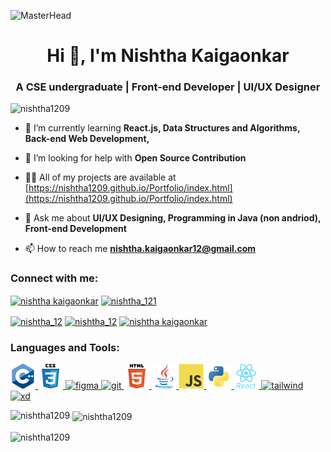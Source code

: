 ![MasterHead](https://jayblues.com/images/slider5.jpg)
<h1 align="center">Hi 👋, I'm Nishtha Kaigaonkar </h1>
<h3 align="center">A CSE undergraduate | Front-end Developer | UI/UX Designer</h3>

<p align="left"> <img src="https://komarev.com/ghpvc/?username=nishtha1209&label=Profile%20views&color=0e75b6&style=flat" alt="nishtha1209" /> </p>

- 🌱 I’m currently learning **React.js, Data Structures and Algorithms, Back-end Web Development,**

- 🤝 I’m looking for help with **Open Source Contribution**

- 👨‍💻 All of my projects are available at [https://nishtha1209.github.io/Portfolio/index.html](https://nishtha1209.github.io/Portfolio/index.html)

- 💬 Ask me about **UI/UX Designing, Programming in Java (non andriod), Front-end Development**

- 📫 How to reach me **nishtha.kaigaonkar12@gmail.com**

<h3 align="left">Connect with me:</h3>
<p align="left">
<a href="https://linkedin.com/in/nishtha kaigaonkar" target="blank"><img align="center" src="https://raw.githubusercontent.com/rahuldkjain/github-profile-readme-generator/master/src/images/icons/Social/linked-in-alt.svg" alt="nishtha kaigaonkar" height="30" width="40" /></a>
<a href="https://twitter.com/nishtha_121" target="blank"><img align="center" src="https://raw.githubusercontent.com/rahuldkjain/github-profile-readme-generator/master/src/images/icons/Social/twitter.svg" alt="nishtha_121" height="30" width="40" /></a>

<a href="https://dribbble.com/nishtha_12" target="blank"><img align="center" src="https://raw.githubusercontent.com/rahuldkjain/github-profile-readme-generator/master/src/images/icons/Social/dribbble.svg" alt="nishtha_12" height="30" width="40" /></a>
<a href="https://www.hackerrank.com/nishtha_12" target="blank"><img align="center" src="https://raw.githubusercontent.com/rahuldkjain/github-profile-readme-generator/master/src/images/icons/Social/hackerrank.svg" alt="nishtha_12" height="30" width="40" /></a>
<a href="https://www.leetcode.com/nishtha kaigaonkar" target="blank"><img align="center" src="https://raw.githubusercontent.com/rahuldkjain/github-profile-readme-generator/master/src/images/icons/Social/leet-code.svg" alt="nishtha kaigaonkar" height="30" width="40" /></a>
</p>

<h3 align="left">Languages and Tools:</h3>
<p align="left"> <a href="https://www.w3schools.com/cpp/" target="_blank" rel="noreferrer"> <img src="https://raw.githubusercontent.com/devicons/devicon/master/icons/cplusplus/cplusplus-original.svg" alt="cplusplus" width="40" height="40"/> </a> <a href="https://www.w3schools.com/css/" target="_blank" rel="noreferrer"> <img src="https://raw.githubusercontent.com/devicons/devicon/master/icons/css3/css3-original-wordmark.svg" alt="css3" width="40" height="40"/> </a> <a href="https://www.figma.com/" target="_blank" rel="noreferrer"> <img src="https://www.vectorlogo.zone/logos/figma/figma-icon.svg" alt="figma" width="40" height="40"/> </a> <a href="https://git-scm.com/" target="_blank" rel="noreferrer"> <img src="https://www.vectorlogo.zone/logos/git-scm/git-scm-icon.svg" alt="git" width="40" height="40"/> </a> <a href="https://www.w3.org/html/" target="_blank" rel="noreferrer"> <img src="https://raw.githubusercontent.com/devicons/devicon/master/icons/html5/html5-original-wordmark.svg" alt="html5" width="40" height="40"/> </a> <a href="https://www.java.com" target="_blank" rel="noreferrer"> <img src="https://raw.githubusercontent.com/devicons/devicon/master/icons/java/java-original.svg" alt="java" width="40" height="40"/> </a> <a href="https://developer.mozilla.org/en-US/docs/Web/JavaScript" target="_blank" rel="noreferrer"> <img src="https://raw.githubusercontent.com/devicons/devicon/master/icons/javascript/javascript-original.svg" alt="javascript" width="40" height="40"/> </a> <a href="https://www.python.org" target="_blank" rel="noreferrer"> <img src="https://raw.githubusercontent.com/devicons/devicon/master/icons/python/python-original.svg" alt="python" width="40" height="40"/> </a> <a href="https://reactjs.org/" target="_blank" rel="noreferrer"> <img src="https://raw.githubusercontent.com/devicons/devicon/master/icons/react/react-original-wordmark.svg" alt="react" width="40" height="40"/> </a> <a href="https://tailwindcss.com/" target="_blank" rel="noreferrer"> <img src="https://www.vectorlogo.zone/logos/tailwindcss/tailwindcss-icon.svg" alt="tailwind" width="40" height="40"/> </a> <a href="https://www.adobe.com/products/xd.html" target="_blank" rel="noreferrer"> <img src="https://cdn.worldvectorlogo.com/logos/adobe-xd.svg" alt="xd" width="40" height="40"/> </a> </p>

<p><img align="left" src="https://github-readme-stats.vercel.app/api/top-langs?username=nishtha1209&show_icons=true&locale=en&layout=compact" alt="nishtha1209" /></p>

<p>&nbsp;<img align="center" src="https://github-readme-stats.vercel.app/api?username=nishtha1209&show_icons=true&locale=en" alt="nishtha1209" /></p>

<p><img align="center" src="https://github-readme-streak-stats.herokuapp.com/?user=nishtha1209&" alt="nishtha1209" /></p>
